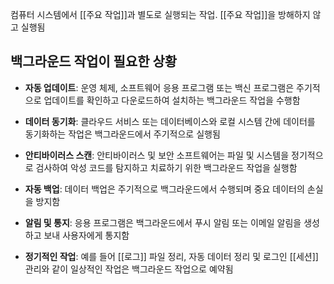 컴퓨터 시스템에서 [[주요 작업]]과 별도로 실행되는 작업. [[주요 작업]]을 방해하지 않고 실행됨

## 백그라운드 작업이 필요한 상황

- **자동 업데이트**: 운영 체제, 소프트웨어 응용 프로그램 또는 백신 프로그램은 주기적으로 업데이트를 확인하고 다운로드하여 설치하는 백그라운드 작업을 수행함
    
- **데이터 동기화**: 클라우드 서비스 또는 데이터베이스와 로컬 시스템 간에 데이터를 동기화하는 작업은 백그라운드에서 주기적으로 실행됨
    
- **안티바이러스 스캔**: 안티바이러스 및 보안 소프트웨어는 파일 및 시스템을 정기적으로 검사하여 악성 코드를 탐지하고 치료하기 위한 백그라운드 작업을 실행함
    
- **자동 백업**: 데이터 백업은 주기적으로 백그라운드에서 수행되며 중요 데이터의 손실을 방지함
    
- **알림 및 통지**: 응용 프로그램은 백그라운드에서 푸시 알림 또는 이메일 알림을 생성하고 보내 사용자에게 통지함
    
- **정기적인 작업**: 예를 들어 [[로그]] 파일 정리, 자동 데이터 정리 및 로그인 [[세션]] 관리와 같이 일상적인 작업은 백그라운드 작업으로 예약됨

